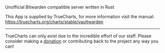 Unofficial Bitwarden compatible server written in Rust

This App is supplied by TrueCharts, for more information visit the manual: https://truecharts.org/charts/stable/vaultwarden

---

TrueCharts can only exist due to the incredible effort of our staff.
Please consider making a [donation](https://truecharts.org/docs/about/sponsor) or contributing back to the project any way you can!
